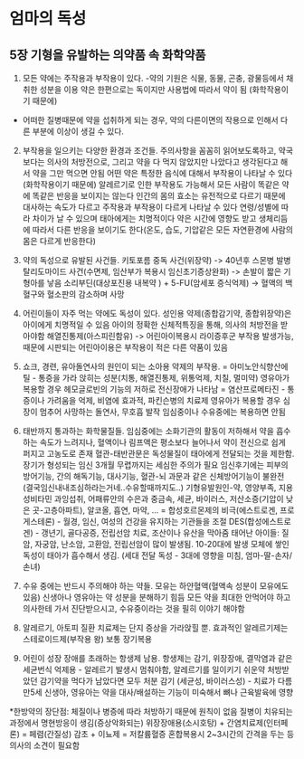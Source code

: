 # 엄마의 독성 

## 5장 기형을 유발하는 의약품 속 화학약품

1. 모든 약에는 주작용과 부작용이 있다.
-약의 기원은 식물, 동물, 곤충, 광물등에서 채취한 성분을 이용
약은 한편으로는 독이지만 사용법에 따라서 약이 됨 (화학작용이기 때문에) 
* 어떠한 질병때문에 약을 섭취하게 되는 경우, 약의 다른이면의 작용으로 인해서 다른 부분에 이상이 생길 수 있다.

2. 부작용을 일으키는 다양한 환경과 조건들.
주의사항을 꼼꼼히 읽어보도록하고, 약국보다는 의사의 처방전으로, 그리고 약을 다 먹지 않았지만 나았다고 생각된다고 해서 약을 그만 먹으면 안됨
어떤 약은 특정한 음식에 대해서 부작용이 나타날 수 있다 (화학작용이기 때문에)
알레르기로 인한 부작용도 가능해서 모든 사람이 똑같은 약에 똑같은 반응을 보이지는 않는다
인간의 몸의 효소는 유전적으로 다르기 때문에 대사하는 속도가 다르고 주작용과 부작용이 다르게 나타날 수 있다
연령/성별에 따라 차이가 날 수 있으며 태아에게는 치명적이다
약은 시간에 영향도 받고 생체리듬에 따라서 다른 반응을 보이기도 한다(온도, 습도, 기압같은 모든 자연환경에 사람의 몸은 다르게 반응한다)

3. 약의 독성으로 유발된 사건들. 
키토포름 중독 사건(위장약) -> 40년후 스몬병 발병
탈리도마이드 사건(수면제, 임산부가 복용시 임신초기증상완화) -> 손발이 짧은 기형아를 낳음
소리부딘(대상포진용 내복약 ) + 5-FU(암세포 증식억제) -> 혈액의 백혈구와 혈소판의 감소하며 사망

4. 어린이들이 자주 먹는 약에도 독성이 있다. 
성인용 약제(종합감기약, 종합위장약)은 아이에게 치명적일 수 있음
아이의 정확한 신체적특징을 통해, 의사의 처방전을 받아야함
해열진통제(아스피린함유) -> 어린아이복용시 라이증후군 부작용 발생가능, 때문에 시판되는 어린아이용은 부작용이 적은 다른 약품이 있음

5. 쇼크, 경련, 유아돌연사의 원인이 되는 소아용 약제의 부작용. 
= 아미노안식향산에틸 - 통증을 가라 앉히는 성분(치통, 해열진통제, 위통억제, 치칠, 멀미약)
영유아가 복용할 경우 헤모글로빈의 기능의 저하로 전신장애가 나타남
= 염산프로메타진 - 통증이나 가려움을 억제, 비염에 효과적, 파킨슨병의 치료제
영유아가 복용할 경우 심장이 멈추어 사망하는 돌연사, 무호흡 발작
임심중이나 수유중에는 복용하면 안됨

6. 태반까지 통과하는 화학물질들. 
임심중에는 소화기관의 활동이 저하해서 약을 흡수하는 속도가 느려지나, 혈액이나 림프액은 평소보다 늘어나서 약이 전신으로 쉽게 퍼지고 고농도로 존재
혈관-태반관문은 독성물질이 태아에게 전달되는 것을 제한함.
장기가 형성되는 임신 3개월 무렵까지는 세심한 주의가 필요
임신후기에는 피부의 방어기능, 간의 해독기능, 대사기능, 혈관-뇌 과문과 같은 신체방어기능이 불완전 (결국임신내내조심하라는거네..수유할때까지도..)
기형유발원인-약, 영양부족, 지용성비타민 과잉섭취, 어패류안의 수은과 중금속, 세균, 바이러스, 저산소증(기압이 낮은 곳-고층아파트), 알코올, 흡연, 마약, ...
= 합성호르몬제의 비극(에스트로겐, 프로게스테론) - 월경, 임신, 여성의 건강을 유지하는 기관들을 조절
DES(합성에스트로겐) -  갱년기, 골다공증, 전립선암 치료, 조산이나 유산을 막아줌 
태어난 아이들: 질암, 자궁암, 난소암, 고환암, 전립선암이 많이 발생됨. 10-20대에 발생
모체에 쌓인 독성이 태아가 흡수해서 생김. (세대 전달 독성 - 3대에 영향을 미침, 엄마-딸-손자/손녀)

7. 수유 중에는 반드시 주의해야 하는 약들. 
모유는 하얀혈액(혈액속 성분이 모유에도 있음)
신생아나 영유아는 약 성분을 분해하기 힘듬
모든 약을 최대한 안먹어야 하고 의사한테 가서 진단받으시고, 수유중이라는 것을 필히 이야기 해야함

8. 알레르기, 아토피 질환 치료제는 단지 증상을 가라앉힐 뿐. 
효과적인 알레르기제는 스테로이드제(부작용 왕)
보통 장기복용

9. 어린이 성장 장애를 초래하는 항생제 남용. 
항생제는 감기, 위장장애, 결막염과 같은 세균번식 억제용 - 알레르기 발생시 멈춰야함, 알레르기를 일이키기 쉬운약
처방받았던 감기약을 먹다가 남았다면 모두 처분
감기 (세균성, 바이러스성) - 치료가 다름
만5세 신생아, 영유아는 약을 대사/배설하는 기능이 미숙해서 뼈나 근육발육에 영향

*한방약의 장단점:
체질이나 병증에 따라 처방하기 때문에 원칙이 없음
질병이 치유되는 과정에서 명현방응이 생김(증상악화되는)
위장장애용(소시호탕) + 간염치료제(인터페론) = 페렴(간질성) 
감초 + 이뇨제 = 저칼륨혈증
혼합복용시 2~3시간의 간격을 두는 등 의사의 소견이 필요함
